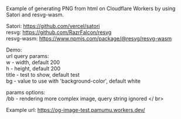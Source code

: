 
Example of generating PNG from html on Cloudflare Workers by using Satori and resvg-wasm.

Satori: https://github.com/vercel/satori </br>
resvg: https://github.com/RazrFalcon/resvg </br>
resvg-wasm: https://www.npmjs.com/package/@resvg/resvg-wasm </br>


Demo: </br>
url query params: </br>
w - width, default 200 </br> 
h - height, default 200 </br>
title - test to show, default test </br>
bg - value to use with 'background-color', default white </br>

params options: </br>
/bb - rendering more complex image, query string ignored </ br>

Example url: https://og-image-test.pamumu.workers.dev/ </br>
